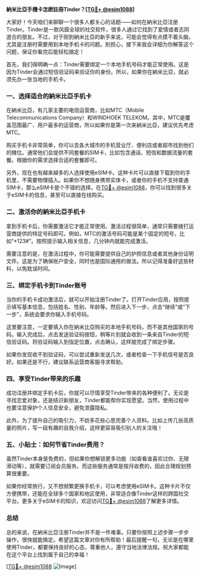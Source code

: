 **納米比亞手機卡怎麽註冊Tinder？[[TG💪+ @esim1088](https://t.me/s/esim1088)]**

大家好！今天咱们来聊聊一个很多人都关心的话题——如何在納米比亞注册Tinder。Tinder是一款风靡全球的社交软件，很多人通过它找到了爱情或者志同道合的朋友。不过，对于刚到納米比亞的新手来说，可能会觉得有点摸不着头脑，尤其是注册时需要用到本地手机卡的问题。别担心，接下来我会详细为你解答这个问题，保证你看完后能轻松搞定！

首先，我们得明确一点：Tinder需要绑定一个本地手机号码才能正常使用。这是因为Tinder会通过短信验证码来验证你的身份。所以，如果你在納米比亞，就必须先办一张当地的手机卡。

### 一、选择适合的納米比亞手机卡

在納米比亞，有几家主要的电信运营商，比如MTC（Mobile Telecommunications Company）和WINDHOEK TELEKOM。其中，MTC是覆盖范围最广、用户最多的运营商，所以如果你是第一次来納米比亞，建议优先考虑MTC。

购买手机卡非常简单，你可以去各大城市的手机营业厅、便利店或者超市找到他们的摊位。通常他们会提供不同套餐的SIM卡，比如包含通话、短信和数据流量的套餐。根据你的需求选择合适的套餐即可。

另外，现在也有越来越多的人选择使用eSIM卡。这种卡片可以直接下载到你的手机里，不需要物理插入。如果你不想随身携带实体卡，或者你的手机不支持普通SIM卡，那么eSIM卡是个不错的选择。在[TG💪+ @esim1088](https://t.me/s/esim1088)，你可以找到很多关于eSIM卡的信息，甚至可以直接在线购买。

### 二、激活你的納米比亞手机卡

拿到手机卡后，你需要激活它才能正常使用。激活过程很简单，通常只需要拨打运营商提供的特定号码即可。例如，MTC的激活号码可能是某个固定的短号，比如“*123#”。按照提示输入相关信息，几分钟内就能完成激活。

需要注意的是，在激活过程中，你可能需要提供自己的护照信息或者其他身份证明文件。这是为了确保账户安全，同时也是国际通用的做法。所以记得准备好这些材料，以免耽误时间。

### 三、绑定手机卡到Tinder账号

当你的手机卡成功激活后，就可以开始注册Tinder了。打开Tinder应用，按照提示填写基本信息，包括姓名、性别、年龄等。然后进入下一步，点击“继续”或“下一步”，系统会要求你输入手机号码。

这里要注意，一定要填入你在納米比亞购买的本地手机号码，而不是其他国家的号码。输入完成后，点击发送验证码按钮，稍等片刻就会收到一条来自Tinder的短信验证码。将验证码输入到指定位置，点击确认，这样就完成了绑定步骤。

如果你发现收不到验证码，可以尝试重新发送几次，或者检查一下手机信号是否良好。如果还是不行，建议联系运营商客服寻求帮助。

### 四、享受Tinder带来的乐趣

成功注册并绑定手机卡后，你就可以尽情享受Tinder带来的各种便利了。无论是寻找恋爱对象，还是结识新朋友，Tinder都能帮你实现愿望。当然，使用过程中也要注意保护个人信息安全，避免泄露隐私。

此外，为了提升自己的吸引力，不妨多花些心思完善个人资料。比如上传几张高质量的照片，写一段有趣的自我介绍，这样更容易吸引别人的关注哦！

### 五、小贴士：如何节省Tinder费用？

虽然Tinder本身是免费的，但如果你想解锁更多功能（如查看谁喜欢过你、无限滑动等），就需要订阅会员服务。而这些服务通常是按月收费的，因此合理规划预算很重要。

如果你经常旅行，又不想频繁更换手机卡，可以考虑使用eSIM卡。这种卡片不仅方便携带，还能在全球多个国家和地区使用，非常适合像Tinder这样的跨国社交平台。更多关于eSIM卡的知识，欢迎访问[TG💪+ @esim1088](https://t.me/s/esim1088)了解更多详情。

### 总结

总的来说，在納米比亞注册Tinder并不是一件难事。只要你按照上述步骤一步步操作，很快就能搞定。希望这篇文章对你有所帮助！最后提醒一句，无论是在哪里使用Tinder，都要保持良好的心态，尊重他人，遵守当地法律法规。祝大家都能在这个平台上找到属于自己的幸福！

[[TG💪+ @esim1088](https://t.me/s/esim1088) ![Image](https://i.postimg.cc/4NQfJmqS/Snipaste-2025-05-13-00-14-12.png)]